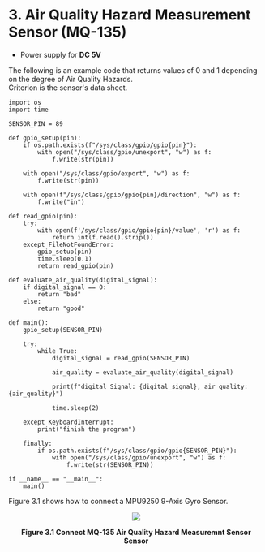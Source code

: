 # 3. Air Quality Hazard Measurement Sensor (MQ-135)
* Power supply for **DC 5V**

The following is an example code that returns values of 0 and 1 depending on the degree of Air Quality Hazards.  
Criterion is the sensor's data sheet.
```
import os
import time
 
SENSOR_PIN = 89
 
def gpio_setup(pin):
    if os.path.exists(f"/sys/class/gpio/gpio{pin}"):
        with open("/sys/class/gpio/unexport", "w") as f:
            f.write(str(pin))
 
    with open("/sys/class/gpio/export", "w") as f:
        f.write(str(pin))
 
    with open(f"/sys/class/gpio/gpio{pin}/direction", "w") as f:
        f.write("in")
 
def read_gpio(pin):
    try:
        with open(f'/sys/class/gpio/gpio{pin}/value', 'r') as f:
            return int(f.read().strip())
    except FileNotFoundError:
        gpio_setup(pin)
        time.sleep(0.1)
        return read_gpio(pin)
 
def evaluate_air_quality(digital_signal):
    if digital_signal == 0:
        return "bad"
    else:
        return "good"
 
def main():
    gpio_setup(SENSOR_PIN)
 
    try:
        while True:
            digital_signal = read_gpio(SENSOR_PIN)
 
            air_quality = evaluate_air_quality(digital_signal)
 
            print(f"digital Signal: {digital_signal}, air quality: {air_quality}")
 
            time.sleep(2)
 
    except KeyboardInterrupt:
        print("finish the program")
 
    finally:
        if os.path.exists(f"/sys/class/gpio/gpio{SENSOR_PIN}"):
            with open("/sys/class/gpio/unexport", "w") as f:
                f.write(str(SENSOR_PIN))
 
if __name__ == "__main__":
    main()
```
Figure 3.1 shows how to connect a MPU9250 9-Axis Gyro Sensor.
<p align="center"><img src="https://github.com/user-attachments/assets/de4310d2-3885-495f-9ee3-5e814fe60b18"></p>
<p align="center"><strong>Figure 3.1 Connect MQ-135 Air Quality Hazard Measuremnt Sensor Sensor</strong></p>
